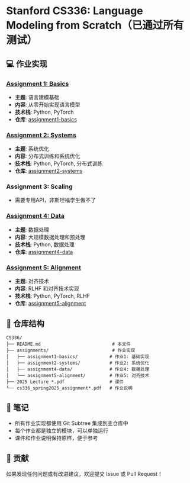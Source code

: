 # Stanford CS336: Language Modeling from Scratch（已通过所有测试）


## 💻 作业实现

### [Assignment 1: Basics](assignments/assignment1-basics/)
- **主题**: 语言建模基础
- **内容**: 从零开始实现语言模型
- **技术栈**: Python, PyTorch
- **仓库**: [assignment1-basics](https://github.com/Pointer0111/assignment1-basics)

### [Assignment 2: Systems](assignments/assignment2-systems/)
- **主题**: 系统优化
- **内容**: 分布式训练和系统优化
- **技术栈**: Python, PyTorch, 分布式训练
- **仓库**: [assignment2-systems](https://github.com/Pointer0111/assignment2-systems)


### Assignment 3: Scaling
- 需要专用API，非斯坦福学生做不了

### [Assignment 4: Data](assignments/assignment4-data/)
- **主题**: 数据处理
- **内容**: 大规模数据处理和预处理
- **技术栈**: Python, 数据处理
- **仓库**: [assignment4-data](https://github.com/Pointer0111/assignment4-data)

### [Assignment 5: Alignment](assignments/assignment5-alignment/)
- **主题**: 对齐技术
- **内容**: RLHF 和对齐技术实现
- **技术栈**: Python, PyTorch, RLHF
- **仓库**: [assignment5-alignment](https://github.com/Pointer0111/assignment5-alignment)



## 📁 仓库结构

```
CS336/
├── README.md                           # 本文件
├── assignments/                        # 作业实现
│   ├── assignment1-basics/            # 作业1: 基础实现
│   ├── assignment2-systems/           # 作业2: 系统优化
│   ├── assignment4-data/              # 作业4: 数据处理
│   └── assignment5-alignment/         # 作业5: 对齐技术
├── 2025 Lecture *.pdf                 # 课件
└── cs336_spring2025_assignment*.pdf   # 作业说明
```

## 📝 笔记

- 所有作业实现都使用 Git Subtree 集成到主仓库中
- 每个作业都是独立的模块，可以单独运行
- 课件和作业说明保持原样，便于参考

## 🤝 贡献

如果发现任何问题或有改进建议，欢迎提交 Issue 或 Pull Request！

